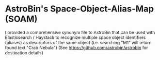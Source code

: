 # AstroBin's Space-Object-Alias-Map (SOAM)
I provided a comprehensive synonym file to AstroBin that can be used with Elasticsearch / Haystack to recognize multiple space object identifiers (aliases) as descriptors of the same object (i.e. searching "M1" will return found text "Crab Nebula")
(See https://github.com/astrobin/astrobin for destination details)
